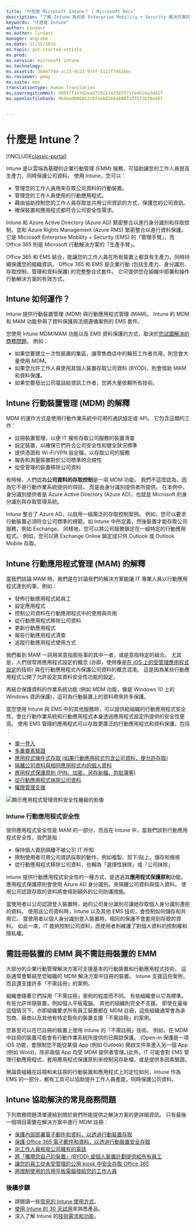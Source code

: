 ```yaml
---
title: "什麼是 Microsoft Intune？ | Microsoft Docs"
description: "了解 Intune 為何是 Enterprise Mobility + Security 解決方案的行動裝置管理元件，以及它如何協助您保護公司資料。"
keywords: "什麼是 Intune"
author: Lindavr
ms.author: lindavr
manager: angrobe
ms.date: 11/15/2016
ms.topic: get-started-article
ms.prod: 
ms.service: microsoft-intune
ms.technology: 
ms.assetid: 3b4e778d-ac13-4c23-974f-5122f74626bc
ms.reviewer: pmay
ms.suite: ems
translationtype: Human Translation
ms.sourcegitcommit: d0057f1e3d2ead729c2143587571fa4b16a3dd2f
ms.openlocfilehash: 9b4eed086853c0feeb8266a8087a275f2b70e40f


---
```


# <a name="what-is-intune"></a>什麼是 Intune？

[!INCLUDE[classic-portal](../includes/classic-portal.md)]

Intune 是以雲端為基礎的企業行動管理 (EMM) 服務，可協助讓您的工作人員提高生產力，同時保護公司資料。 使用 Intune，您可以︰
* 管理您的工作人員用來存取公司資料的行動裝置。
* 管理您的工作人員使用的行動應用程式。
* 藉由協助控制您的工作人員存取並共用公司資訊的方式，保護您的公司資訊。
* 確保裝置和應用程式都符合公司安全性需求。

Intune 和 Azure Active Directory (Azure AD) 緊密整合以進行身分識別和存取控制，並和 Azure Rights Management (Azure RMS) 緊密整合以進行資料保護。 它是 Microsoft Enterprise Mobility + Security (EMS) 的「管理手臂」，而 Office 365 則是 Microsoft 行動解決方案的「生產手臂」。  

Office 365 和 EMS 結合，能讓您的工作人員在所有裝置上都具有生產力，同時持續保護您的組織資訊。 Office 365 和 EMS 是企業行動 (包括生產力、身分識別、存取控制、管理和資料保護) 的完整整合式套件。 它可提供您在組織中部署和操作行動解決方案的有效方式。

## <a name="how-does-intune-work"></a>Intune 如何運作？
Intune 提供行動裝置管理 (MDM) 與行動應用程式管理 (MAM)。 Intune 的 MDM 和 MAM 功能參與了資料保護與法規遵循案例的 EMS 套件。  

您使用 Intune MDM/MAM 功能以及 EMS 資料保護的方式，取決於[您試圖解決的商務問題](#common-business-problems-that-intune-helps-solve)。 例如：
* 如果您要建立一次性裝置的集區，讓零售商店中的輪班工作者共用，則您會大量使用 MDM。
* 如果您允許工作人員使用其個人裝置存取公司資料 (BYOD)，則會借助 MAM 和資料保護。  
* 如果您要發出公司電話給資訊工作者，您將大量依賴所有技術。

## <a name="intune-mobile-device-management-mdm-explained"></a>Intune 行動裝置管理 (MDM) 的解釋
MDM 的運作方式是使用行動作業系統中可用的通訊協定或 API。 它包含這類的工作︰
* 註冊裝置管理，以便 IT 擁有存取公司服務的裝置清查
* 設定裝置，以確保它們符合公司安全性和健全狀況標準
* 提供憑證和 Wi-Fi/VPN 設定檔，以存取公司的服務
* 報告和測量裝置對於公司標準的合規性
* 從受管理的裝置移除公司資料  

有時候，人們認為**公司資料的存取控制**是一項 MDM 功能。 我們不這麼認為，因為它不是行動作業系統提供的項目。 而是由身分識別提供者所提供。 在本例中，身分識別提供者是 Azure Active Directory (Azure AD)，也就是 Microsoft 的身分識別與存取管理系統。  

Intune 整合了 Azure AD，以啟用一組廣泛的存取控制案例。 例如，您可以要求行動裝置必須符合公司標準的規範，如 Intune 中所定義，然後裝置才能存取公司服務，例如 Exchange。 同樣地，您可以將公司服務鎖定在一組特定的行動應用程式。 例如，您可以將 Exchange Online 鎖定成只供 Outlook 或 Outlook Mobile 存取。

## <a name="intune-mobile-app-management-mam-explained"></a>Intune 行動應用程式管理 (MAM) 的解釋
當我們談論 MAM 時，我們是在討論我們的解決方案能讓 IT 專業人員以行動應用程式達到的事，例如︰
* 發佈行動應用程式給員工
* 設定應用程式
* 控制公司資料在行動應用程式中的使用與共用
* 從行動應用程式移除公司資料   
* 更新行動應用程式
* 報告行動應用程式清查
* 追蹤行動應用程式使用方式

我們看到 MAM 一詞用來意指那些事的其中一者，或是意指特定的組合。 尤其是，人們很常將應用程式設定的概念 (亦即，使用像是[在 iOS 上的受管理應用程式設定](https://developer.apple.com/library/content/samplecode/sc2279/Introduction/Intro.html)的技術) 與在行動應用程式內保護公司資料的概念混淆。 這是因為某些行動應用程式公開了允許設定其資料安全性功能的設定。

再結合保護資料的作業系統功能 (例如 MDM 功能，像是 Windows 10 上的 Windows 資訊保護)，這可為行動裝置上的資料帶來許多保護。

當您使用 Intune 與 EMS 中的其他服務時，可以提供給組織的行動應用程式安全性，會比行動作業系統和行動應用程式本身透過應用程式設定所提供的安全性更高。 使用 EMS 管理的應用程式可以存取更廣泛的行動應用程式和資料保護，包括︰

* [單一登入](https://docs.microsoft.com/en-us/azure/active-directory/active-directory-appssoaccess-whatis)  
*   [多重要素驗證](https://docs.microsoft.com/en-us/multi-factor-authentication/multi-factor-authentication)
* [應用程式條件式存取 (如果行動應用程式包含公司資料，便允許存取)](https://docs.microsoft.com/en-us/intune/deploy-use/allow-policy-managed-apps-access-to-o365)
* [隔離公司資料與相同應用程式內的個人資料](https://docs.microsoft.com/en-us/intune/deploy-use/protect-app-data-using-mobile-app-management-policies-with-microsoft-intune)
* [應用程式保護原則 (PIN、加密、另存新檔、剪貼簿等)](https://docs.microsoft.com/en-us/intune/deploy-use/protect-app-data-using-mobile-app-management-policies-with-microsoft-intune)
* [從行動應用程式抹除公司資料](https://docs.microsoft.com/en-us/intune/deploy-use/protect-app-data-using-mobile-app-management-policies-with-microsoft-intune)
* [權限管理支援](https://docs.microsoft.com/en-us/information-protection/understand-explore/what-is-azure-rms)

![顯示應用程式管理資料安全性層級的影像](./media/managing-mobile-apps.png)

### <a name="intune-mobile-app-security"></a>Intune 行動應用程式安全性
提供應用程式安全性是 MAM 的一部分，而且在 Intune 中，當我們談到行動應用程式安全性，我們是指︰
* 保持個人資訊隔離不被公司 IT 所知
* 限制使用者可用公司資訊採取的動作，例如複製、剪下/貼上、儲存和檢視
* 從行動應用程式移除公司資料，也稱為「選擇性抹除」或「公司抹除」

Intune 提供行動應用程式安全性的一種方式，是透過其**應用程式保護原則**功能。 應用程式保護原則會使用 Azure AD 身分識別，來隔離公司資料與個人資料。 使用公司認證存取的資料將會得到額外的公司防護措施。

當使用者以公司認證登入裝置時，她的公司身分識別可讓她存取個人身分識別遭拒的資料。 使用該公司資料時，Intune 以及其他 EMS 技術，會控制如何儲存和共用它。 當使用者以個人身分識別登入裝置時，相同的保護不會套用到存取的資料。 如此一來，IT 能夠控制公司資料，而使用者則維護了對個人資料的控制權和隱私權。

## <a name="emm-with-and-without-device-enrollment"></a>需註冊裝置的 EMM 與不需註冊裝置的 EMM
大部分的企業行動管理解決方案可支援基本的行動裝置和行動應用程式技術。 這些通常會繫結至您組織的 MDM 解決方案中註冊的裝置。 Intune 支援這些案例，而且還支援許多「不需註冊」的案例。  

組織會隨著它們採用「不需註冊」案例的程度而不同。 有些組織會以它為標準。 有些允許伴隨裝置，例如個人平板電腦。 其他的組織則完全不支援。 即使在最後這個情況下，亦即組織要求所有員工裝置都在 MDM 註冊，這些組織通常會為承包商、廠商以及其他有特定豁免的裝置支援「不需註冊」的案例。

您甚至可以在已註冊的裝置上使用 Intune 的「不需註冊」技術。 例如，在 MDM 中註冊的裝置可能會有行動作業系統所提供的已開啟保護。 (Open-in 保護是一項 iOS 功能，會限制您不能從某個 App (例如 Outlook) 開啟文件來進入另一個 App (例如 Word)，除非兩個 App 均受 MDM 提供者管理。)此外，IT 可能會對 EMS 管理行動應用程式，套用應用程式保護原則來控制另存新檔，或是提供多因素驗證。

無論貴組織在註冊和未註冊的行動裝置和應用程式上的定位如何，Intune 作為 EMS 的一部分，都有工具可以協助提升工作人員產能，同時保護公司資料。

## <a name="common-business-problems-that-intune-helps-solve"></a>Intune 協助解決的常見商務問題
下列商務問題清單連結到關於我們所能提供之解決方案的更詳細資訊。 只有最後一個項目需要在解決方案中進行 MDM 註冊︰

* [保護內部部署電子郵件和資料，以透過行動裝置存取](common-ways-to-use-intune.md#protecting-your-on-premises-email-and-data-so-it-can-be-safely-accessed-by-mobile-devices)
* [保護 Office 365 電子郵件和資料，以透過行動裝置安全存取](common-ways-to-use-intune.md#protecting-your-office-365-email-and-data-so-it-can-be-safely-accessed-by-mobile-devices)
* [向工作人員核發公司擁有的電話](common-ways-to-use-intune.md#issue-corporate-owned-phones-to-your-information-workers)
* [將「攜帶您自己的裝置」(BYOD) 或個人裝置計劃提供給所有員工](common-ways-to-use-intune.md#offer-a-bring-your-own-device-program-to-all-employees)
* [讓您的員工從未受管理的公用 kiosk 中安全存取 Office 365](common-ways-to-use-intune.md#enable-your-employees-to-securely-access-office-365-from-an-unmanaged-public-kiosk)
* [將限制使用的共用平板電腦發給您的工作人員](common-ways-to-use-intune.md#issue-limited-use-shared-tablets-to-your-task-workers)

### <a name="next-steps"></a>後續步驟
* 請閱讀一些[常見的 Intune 使用方式](common-ways-to-use-intune.md)。
* [使用 Intune 的 30 天試用](get-started-with-a-30-day-trial-of-microsoft-intune.md)來熟悉產品。
* 深入了解 Intune 的[技術需求和功能](/intune/get-started/what-to-know-before-you-start-microsoft-intune)。



<!--HONumber=Jan17_HO2-->


